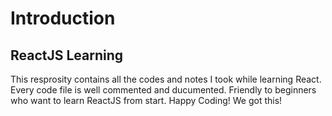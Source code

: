 # Introduction
## ReactJS Learning
This resprosity contains all the codes and notes I took while learning React.
Every code file is well commented and ducumented.
Friendly to beginners who want to learn ReactJS from start.
Happy Coding! We got this!
